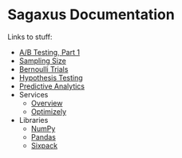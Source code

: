 # Sagaxus Documentation

Links to stuff:

* [A/B Testing, Part 1](https://github.com/herereadthis/sagaxus/blob/master/docs/ab-testing-part-1.md)
* [Sampling Size](https://github.com/herereadthis/sagaxus/blob/master/docs/sampling-size.md)
* [Bernoulli Trials](https://github.com/herereadthis/sagaxus/blob/master/docs/bernoulli-trials.md)
* [Hypothesis Testing](https://github.com/herereadthis/sagaxus/blob/master/docs/hypothesis-testing.md)
* [Predictive Analytics](https://github.com/herereadthis/sagaxus/blob/master/docs/predictive-analytics.md)
* Services
  * [Overview](https://github.com/herereadthis/sagaxus/blob/master/docs/services/README.md)
  * [Optimizely](https://github.com/herereadthis/sagaxus/blob/master/docs/services/optimizely.md)
* Libraries
  * [NumPy](https://github.com/herereadthis/sagaxus/blob/master/docs/libraries/numpy.md)
  * [Pandas](https://github.com/herereadthis/sagaxus/blob/master/docs/libraries/pandas.md)
  * [Sixpack](https://github.com/herereadthis/sagaxus/blob/master/docs/libraries/sixpack.md)
